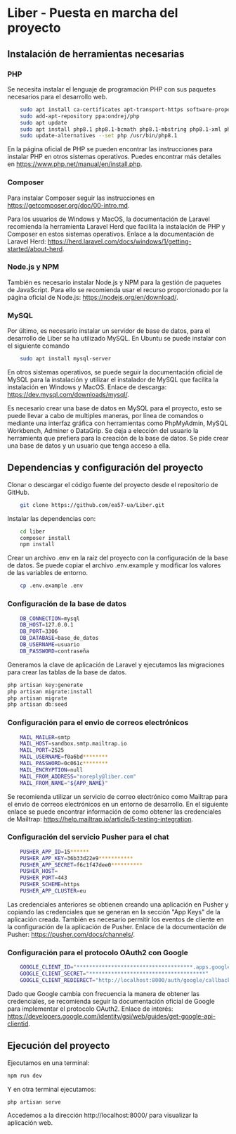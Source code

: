 # Liber - Puesta en marcha del proyecto

## Instalación de herramientas necesarias

### PHP

Se necesita instalar el lenguaje de programación PHP con sus paquetes necesarios para el desarrollo web. 

```bash
    sudo apt install ca-certificates apt-transport-https software-properties-common
    sudo add-apt-repository ppa:ondrej/php
    sudo apt update
    sudo apt install php8.1 php8.1-bcmath php8.1-mbstring php8.1-xml php8.1-mysql php8.1-curl
    sudo update-alternatives --set php /usr/bin/php8.1
```

En la página oficial de PHP se pueden encontrar las instrucciones para instalar PHP en otros sistemas operativos. 
Puedes encontrar más detalles en https://www.php.net/manual/en/install.php.

### Composer
Para instalar Composer seguir las instrucciones en https://getcomposer.org/doc/00-intro.md.

Para los usuarios de Windows y MacOS, la documentación de Laravel recomienda la herramienta Laravel Herd que facilita la instalación
de PHP y Composer en estos sistemas operativos. Enlace a la documentación de Laravel Herd: https://herd.laravel.com/docs/windows/1/getting-started/about-herd.

### Node.js y NPM
También es necesario instalar Node.js y NPM para la gestión de paquetes de JavaScript. Para ello se recomienda usar el recurso
proporcionado por la página oficial de Node.js: https://nodejs.org/en/download/.

### MySQL
Por último, es necesario instalar un servidor de base de datos, para el desarrollo de Liber se ha utilizado MySQL. En Ubuntu
se puede instalar con el siguiente comando

```bash
    sudo apt install mysql-server
```
En otros sistemas operativos, se puede seguir la documentación oficial de MySQL para la instalación y utilizar el instalador
de MySQL que facilita la instalación en Windows y MacOS. Enlace de descarga: https://dev.mysql.com/downloads/mysql/.

Es necesario crear una base de datos en MySQL para el proyecto, esto se puede llevar a cabo de multiples maneras, por línea de comandos
o mediante una interfaz gráfica con herramientas como PhpMyAdmin, MySQL Workbench, Adminer o DataGrip. Se deja a elección del usuario
la herramienta que prefiera para la creación de la base de datos. Se pide crear una base de datos y un usuario que tenga acceso a ella.

## Dependencias y configuración del proyecto

Clonar o descargar el código fuente del proyecto desde el repositorio de GitHub. 

```bash
    git clone https://github.com/ea57-ua/Liber.git
```

Instalar las dependencias con:
    
```bash
    cd liber
    composer install
    npm install
```

Crear un archivo .env en la raíz del proyecto con la configuración de la base de datos. Se puede copiar el archivo .env.example y modificar
los valores de las variables de entorno. 

```bash
    cp .env.example .env
```

### Configuración de la base de datos
```bash
    DB_CONNECTION=mysql
    DB_HOST=127.0.0.1
    DB_PORT=3306
    DB_DATABASE=base_de_datos
    DB_USERNAME=usuario
    DB_PASSWORD=contraseña
```
Generamos la clave de aplicación de Laravel y ejecutamos las migraciones para crear las tablas de la base de datos.

```bash 
php artisan key:generate
php artisan migrate:install
php artisan migrate
php artisan db:seed
```

### Configuración para el envio de correos electrónicos
```bash
    MAIL_MAILER=smtp
    MAIL_HOST=sandbox.smtp.mailtrap.io
    MAIL_PORT=2525
    MAIL_USERNAME=f0a6bd********
    MAIL_PASSWORD=0c061c********
    MAIL_ENCRYPTION=null
    MAIL_FROM_ADDRESS="noreply@liber.com"
    MAIL_FROM_NAME="${APP_NAME}"
``` 

Se recomienda utilizar un servicio de correo electrónico como Mailtrap para el envío de correos electrónicos en un entorno de
desarrollo. En el siguiente enlace se puede encontrar información de como obtener las credenciales de Mailtrap:
https://help.mailtrap.io/article/5-testing-integration.

### Configuración del servicio Pusher para el chat
```bash
    PUSHER_APP_ID=15******
    PUSHER_APP_KEY=36b33d22e9***********
    PUSHER_APP_SECRET=f6c1f47dee0**********
    PUSHER_HOST=
    PUSHER_PORT=443
    PUSHER_SCHEME=https
    PUSHER_APP_CLUSTER=eu
```
Las credenciales anteriores se obtienen creando una aplicación en Pusher y copiando las credenciales que se generan en
la sección "App Keys" de la aplicación creada. También es necesario permitir los eventos de cliente en la configuración de la
aplicación de Pusher. Enlace de la documentación de Pusher: https://pusher.com/docs/channels/.

### Configuración para el protocolo OAuth2 con Google
```bash
    GOOGLE_CLIENT_ID="*************************************.apps.googleusercontent.com"
    GOOGLE_CLIENT_SECRET="*************************************"
    GOOGLE_CLIENT_REDIERECT="http://localhost:8000/auth/google/callback"
```

Dado que Google cambia con frecuencia la manera de obtener las credenciales, se recomienda seguir la documentación oficial de Google
para implementar el protocolo OAuth2. Enlace de interés: https://developers.google.com/identity/gsi/web/guides/get-google-api-clientid.

## Ejecución del proyecto
Ejecutamos en una terminal:
```bash
npm run dev
```
Y en otra terminal ejecutamos:
```bash
php artisan serve
```

Accedemos a la dirección http://localhost:8000/ para visualizar la aplicación web.
